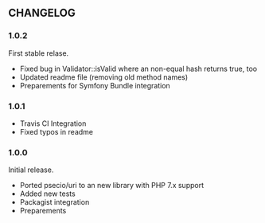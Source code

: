 ## CHANGELOG ##

### 1.0.2
First stable relase.
* Fixed bug in Validator::isValid where an non-equal hash returns true, too
* Updated readme file (removing old method names)
* Preparements for Symfony Bundle integration

### 1.0.1
* Travis CI Integration
* Fixed typos in readme

### 1.0.0
Initial release.
* Ported psecio/uri to an new library with PHP 7.x support
* Added new tests
* Packagist integration
* Preparements 